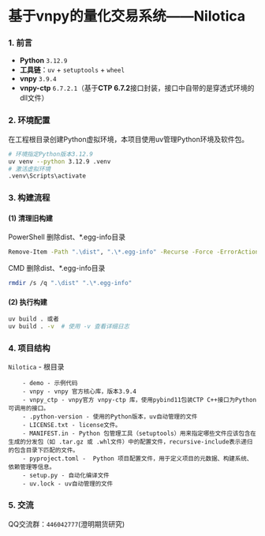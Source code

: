# 基于vnpy的量化交易系统——Nilotica

### **1. 前言**

- **Python** `3.12.9`
- **工具链**：`uv` + `setuptools` + `wheel`
- **vnpy** `3.9.4`
- **vnpy-ctp** `6.7.2.1`（基于**CTP 6.7.2**接口封装，接口中自带的是穿透式环境的dll文件）

### **2. 环境配置**

在工程根目录创建Python虚拟环境，本项目使用uv管理Python环境及软件包。

```bash
# 环境指定Python版本3.12.9
uv venv --python 3.12.9 .venv
# 激活虚拟环境
.venv\Scripts\activate
```

### **3. 构建流程**

#### **(1) 清理旧构建**

PowerShell 删除dist、*.egg-info目录

```bash
Remove-Item -Path ".\dist", ".\*.egg-info" -Recurse -Force -ErrorAction SilentlyContinue
```

CMD 删除dist、*.egg-info目录

```bash
rmdir /s /q ".\dist" ".\*.egg-info"
```

#### **(2) 执行构建**

```bash
uv build . 或者
uv build . -v  # 使用 -v 查看详细日志
```

### **4. 项目结构**

`Nilotica` - 根目录

		- demo - 示例代码
		- vnpy - vnpy 官方核心库，版本3.9.4
		- vnpy_ctp - vnpy官方 vnpy-ctp 库，使用pybind11包装CTP C++接口为Python可调用的接口。
		- .python-version - 使用的Python版本，uv自动管理的文件
		- LICENSE.txt - license文件。
		- MANIFEST.in - Python 包管理工具（setuptools）用来指定哪些文件应该包含在生成的分发包（如 .tar.gz 或 .whl文件）中的配置文件，recursive-include表示递归的包含目录下匹配的文件。
		- pyproject.toml -  Python 项目配置文件，用于定义项目的元数据、构建系统、依赖管理等信息。
		- setup.py - 自动化编译文件
		- uv.lock - uv自动管理的文件

### **5. 交流**

QQ交流群：`446042777`(澄明期货研究)